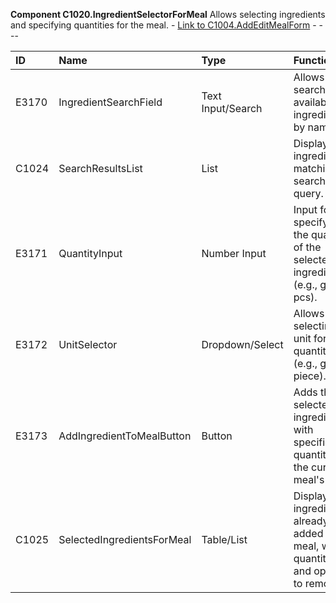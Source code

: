 **Component C1020.IngredientSelectorForMeal**
Allows selecting ingredients and specifying quantities for the meal. - [Link to C1004.AddEditMealForm](./C1004.md) - ---

| ID    | Name                       | Type            | Functionality                                                                 | Goal                                                              | Trigger | Link   |
| :---- | :------------------------- | :-------------- | :---------------------------------------------------------------------------- | :---------------------------------------------------------------- | :------ | :----- |
| E3170 | IngredientSearchField      | Text Input/Search | Allows searching for available ingredients by name.                           | To quickly find ingredients to add to the meal.                   | ---     | ---    |
| C1024 | SearchResultsList          | List            | Displays ingredients matching the search query.                               | To present selectable ingredients to the user.                    | ---     | C1024.md |
| E3171 | QuantityInput              | Number Input    | Input for specifying the quantity of the selected ingredient (e.g., grams, pcs). | To define how much of an ingredient is used in the meal.          | ---     | ---    |
| E3172 | UnitSelector               | Dropdown/Select | Allows selecting the unit for the quantity (e.g., g, ml, piece).              | To specify the measurement unit for the ingredient quantity.      | ---     | ---    |
| E3173 | AddIngredientToMealButton  | Button          | Adds the selected ingredient with specified quantity to the current meal's list. | To include the ingredient in the meal composition.                | ---     | ---    |
| C1025 | SelectedIngredientsForMeal | Table/List      | Displays ingredients already added to the meal, with quantities and options to remove. | To show the current composition of the meal and allow modifications. | ---     | C1025.md |
